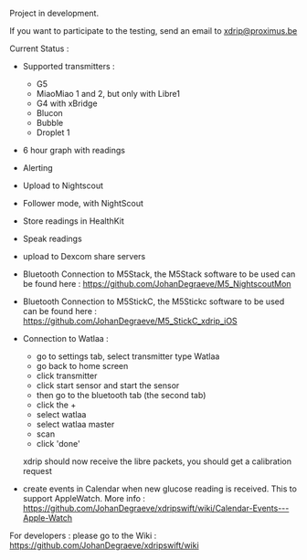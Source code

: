 Project in development.

If you want to participate to the testing, send an email to xdrip@proximus.be

Current Status :

- Supported transmitters :
    - G5
    - MiaoMiao 1 and 2, but only with Libre1
    - G4 with xBridge
    - Blucon
    - Bubble
    - Droplet 1
- 6 hour graph with readings
- Alerting
- Upload to Nightscout
- Follower mode, with NightScout
- Store readings in HealthKit
- Speak readings
- upload to Dexcom share servers
- Bluetooth Connection to M5Stack, the M5Stack software to be used can be found here : https://github.com/JohanDegraeve/M5_NightscoutMon
- Bluetooth Connection to M5StickC, the M5Stickc software to be used can be found here : https://github.com/JohanDegraeve/M5_StickC_xdrip_iOS
- Connection to Watlaa :
    - go to settings tab, select transmitter type Watlaa
    - go back to home screen
    - click transmitter
    - click start sensor and start the sensor
    - then go to the bluetooth tab (the second tab)
    - click the +
    - select watlaa
    - select watlaa master
    - scan
    - click 'done'
    
    xdrip should now receive the libre packets, you should get a calibration request

- create events in Calendar when new glucose reading is received. This to support AppleWatch. More info : https://github.com/JohanDegraeve/xdripswift/wiki/Calendar-Events---Apple-Watch

For developers : please go to the Wiki : https://github.com/JohanDegraeve/xdripswift/wiki
